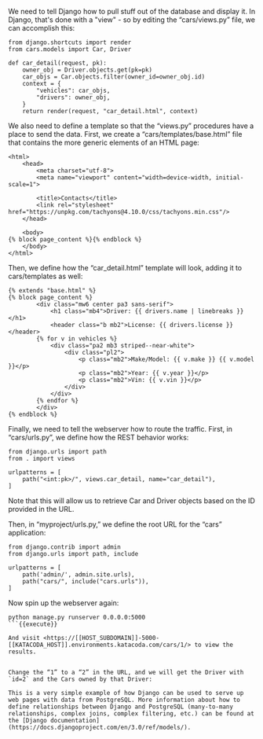 We need to tell Django how to pull stuff out of the database and display it. In Django, that's done with a "view" - so by editing the “cars/views.py” file, we can accomplish this:

```
from django.shortcuts import render
from cars.models import Car, Driver

def car_detail(request, pk):
    owner_obj = Driver.objects.get(pk=pk)
    car_objs = Car.objects.filter(owner_id=owner_obj.id)
    context = {
        "vehicles": car_objs,
        "drivers": owner_obj,
    }
    return render(request, "car_detail.html", context)
```

We also need to define a template so that the “views.py” procedures have a place to send the data. First, we create a “cars/templates/base.html” file that contains the more generic elements of an HTML page:

```
<html>
    <head>
        <meta charset="utf-8">
        <meta name="viewport" content="width=device-width, initial-scale=1">

        <title>Contacts</title>
        <link rel="stylesheet" href="https://unpkg.com/tachyons@4.10.0/css/tachyons.min.css"/>
    </head>
    
    <body>
{% block page_content %}{% endblock %}
    </body>
</html>
```

Then, we define how the “car_detail.html” template will look, adding it to cars/templates as well:

```
{% extends "base.html" %}
{% block page_content %}
        <div class="mw6 center pa3 sans-serif">
            <h1 class="mb4">Driver: {{ drivers.name | linebreaks }}</h1>
            <header class="b mb2">License: {{ drivers.license }}</header>
        {% for v in vehicles %}
            <div class="pa2 mb3 striped--near-white">
                <div class="pl2">
                    <p class="mb2">Make/Model: {{ v.make }} {{ v.model }}</p>
                    <p class="mb2">Year: {{ v.year }}</p>
                    <p class="mb2">Vin: {{ v.vin }}</p>
                </div>
            </div>
        {% endfor %}
        </div>
{% endblock %}
```

Finally, we need to tell the webserver how to route the traffic. First, in “cars/urls.py”, we define how the REST behavior works:

```
from django.urls import path
from . import views

urlpatterns = [
    path("<int:pk>/", views.car_detail, name="car_detail"),
]
```

Note that this will allow us to retrieve Car and Driver objects based on the ID provided in the URL.

Then, in “myproject/urls.py,” we define the root URL for the “cars” application:

```
from django.contrib import admin
from django.urls import path, include

urlpatterns = [
    path('admin/', admin.site.urls),
    path("cars/", include("cars.urls")),
]
```

Now spin up the webserver again:

```
python manage.py runserver 0.0.0.0:5000
```{{execute}}

And visit <https://[[HOST_SUBDOMAIN]]-5000-[[KATACODA_HOST]].environments.katacoda.com/cars/1/> to view the results.


Change the “1” to a “2” in the URL, and we will get the Driver with `id=2` and the Cars owned by that Driver:

This is a very simple example of how Django can be used to serve up web pages with data from PostgreSQL. More information about how to define relationships between Django and PostgreSQL (many-to-many relationships, complex joins, complex filtering, etc.) can be found at the [Django documentation](https://docs.djangoproject.com/en/3.0/ref/models/).

